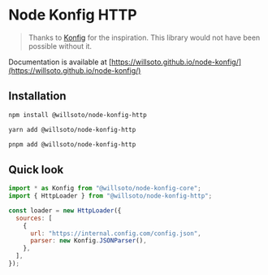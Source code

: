 # Node Konfig HTTP

> Thanks to [Konfig](https://github.com/lalamove/konfig) for the inspiration. This library would not have been possible without it.

Documentation is available at [https://willsoto.github.io/node-konfig/](https://willsoto.github.io/node-konfig/)

## Installation

```bash
npm install @willsoto/node-konfig-http
```

```bash
yarn add @willsoto/node-konfig-http
```

```bash
pnpm add @willsoto/node-konfig-http
```

## Quick look

```javascript
import * as Konfig from "@willsoto/node-konfig-core";
import { HttpLoader } from "@willsoto/node-konfig-http";

const loader = new HttpLoader({
  sources: [
    {
      url: "https://internal.config.com/config.json",
      parser: new Konfig.JSONParser(),
    },
  ],
});
```

